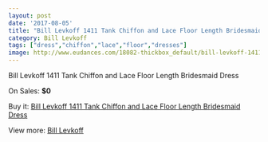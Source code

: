 ```yaml
---
layout: post
date: '2017-08-05'
title: "Bill Levkoff 1411 Tank Chiffon and Lace Floor Length Bridesmaid Dress"
category: Bill Levkoff
tags: ["dress","chiffon","lace","floor","dresses"]
image: http://www.eudances.com/18082-thickbox_default/bill-levkoff-1411-tank-chiffon-and-lace-floor-length-bridesmaid-dress.jpg
---
```

Bill Levkoff 1411 Tank Chiffon and Lace Floor Length Bridesmaid Dress

On Sales: **$0**
<a href="https://www.eudances.com/en/bill-levkoff/5256-bill-levkoff-1411-tank-chiffon-and-lace-floor-length-bridesmaid-dress.html"><amp-img layout="responsive" width="600" height="600" src="//www.eudances.com/18082-thickbox_default/bill-levkoff-1411-tank-chiffon-and-lace-floor-length-bridesmaid-dress.jpg" alt="Bill Levkoff 1411 Tank Chiffon and Lace Floor Length Bridesmaid Dress 0" /></a>
<a href="https://www.eudances.com/en/bill-levkoff/5256-bill-levkoff-1411-tank-chiffon-and-lace-floor-length-bridesmaid-dress.html"><amp-img layout="responsive" width="600" height="600" src="//www.eudances.com/18083-thickbox_default/bill-levkoff-1411-tank-chiffon-and-lace-floor-length-bridesmaid-dress.jpg" alt="Bill Levkoff 1411 Tank Chiffon and Lace Floor Length Bridesmaid Dress 1" /></a>

Buy it: [Bill Levkoff 1411 Tank Chiffon and Lace Floor Length Bridesmaid Dress](https://www.eudances.com/en/bill-levkoff/5256-bill-levkoff-1411-tank-chiffon-and-lace-floor-length-bridesmaid-dress.html "Bill Levkoff 1411 Tank Chiffon and Lace Floor Length Bridesmaid Dress")

View more: [Bill Levkoff](https://www.eudances.com/en/57-bill-levkoff "Bill Levkoff")